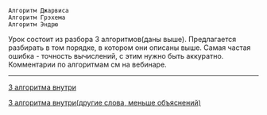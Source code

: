 ```
Алгоритм Джарвиса
Алгоритм Грэхема
Алгоритм Эндрю
```

Урок состоит из разбора 3 алгоритмов(даны выше). Предлагается разбирать в том порядке, в котором они описаны выше. Самая частая ошибка - точность вычислений, с этим нужно быть аккуратно. Комментарии по алгоритмам см на вебинаре.

--------------------------

[3 алгоритма внутри](https://algorithmica.org/ru/convex-hulls)

[3 алгоритма внутри(другие слова, меньше объяснений)](https://wiki.algocode.ru/index.php?title=%D0%92%D1%8B%D0%BF%D1%83%D0%BA%D0%BB%D0%B0%D1%8F_%D0%BE%D0%B1%D0%BE%D0%BB%D0%BE%D1%87%D0%BA%D0%B0)

